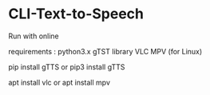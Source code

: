 # CLI-Text-to-Speech
Run with online

requirements :
python3.x
gTST library
VLC
MPV (for Linux)

pip install gTTS
or
pip3 install gTTS

apt install vlc
or
apt install mpv





